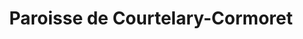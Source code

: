 ---
title: Paroisse de Courtelary-Cormoret
name: Courtelary-Cormoret
site: https://www.referguel.ch/paroisses/courtelary-cormoret/
territoire:
    - Cormoret
    - Courtelary
NPA:
    - 2608
    - 2612
region: Erguël
---